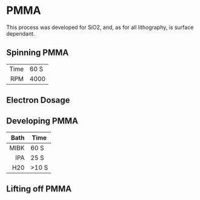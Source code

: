 # PMMA
This process was developed for SiO2, and, as for all lithography, is surface dependant.

## Spinning PMMA

|      |      |
|-----:|------|
| Time | 60 S |
| RPM  | 4000 |

## Electron Dosage

## Developing PMMA

| Bath | Time  |
|-----:|-------|
| MIBK | 60 S  |
| IPA  | 25 S  |
| H20  | >10 S |

## Lifting off PMMA

